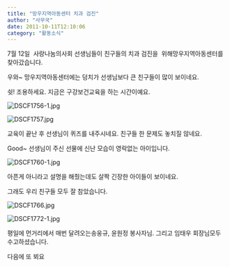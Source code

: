 ```yaml
---
title: "망우지역아동센터 치과 검진"
author: "사무국"
date: 2011-10-11T12:10:06
category: "활동소식"
---
```


7월 12일  사랑나눔의사회 선생님들이 친구들의 치과 검진을  위해망우지역아동센터를  찾아갔습니다.

우와~ 망우지역아동센터에는 덩치가 선생님보다 큰 친구들이 많이 보이네요.

쉿! 조용하세요. 지금은 구강보건교육을 하는 시간이예요.

![DSCF1756-1.jpg](/files/attach/images/382/950/011/c9d3fc8cafc1602ee3842b604ef2f2d3.jpg)

![DSCF1757.jpg](/files/attach/images/382/950/011/ade4405d20756dfd966f6d2811705073.jpg)

교육이 끝난 후 선생님이 퀴즈를 내주시네요. 친구들 한 문제도 놓치질 않네요.

Good~ 선생님이 주신 선물에 신난 모습이 영락없는 아이입니다.

![DSCF1760-1.jpg](/files/attach/images/382/950/011/a8eb85548a345ae699af1ffde054c445.jpg)

아픈게 아니라고 설명을 해줬는데도 살짝 긴장한 아이들이 보이네요.

그래도 우리 친구들 모두 잘 참았습니다.

![DSCF1766.jpg](/files/attach/images/382/950/011/020746ba5f3be5e8cc90eb5002d6d153.jpg)

![DSCF1772-1.jpg](/files/attach/images/382/950/011/e252520db29008bf42191d57b0e33743.jpg)

평일에 먼거리에서 매번 달려오는송웅규, 윤원정 봉사자님. 그리고 임태우 회장님모두 수고하셨습니다.

다음에 또 뵈요
